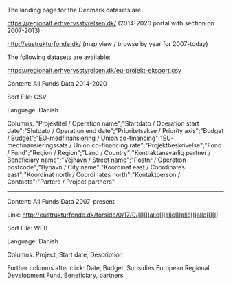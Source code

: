 The landing page for the Denmark datasets are:

https://regionalt.erhvervsstyrelsen.dk/ (2014-2020 portal with section on 2007-2013)

http://eustrukturfonde.dk/ (map view / browse by year for 2007-today)

The following datasets are available:

https://regionalt.erhvervsstyrelsen.dk/eu-projekt-eksport.csv 

Content: All Funds Data 2014-2020

Sort File: CSV

Language: Danish

Columns: "Projektitel / Operation name";"Startdato / Operation start date";"Slutdato / Operation end date";"Prioritetsakse / Priority axis";"Budget / Budget";"EU-medfinansiering / Union co-financing";"EU-medfinansieringssats / Union co-financing rate";"Projektbeskrivelse";"Fond / Fund";"Region / Region";"Land / Country";"Kontraktansvarlig partner / Beneficiary name";"Vejnavn / Street name";"Postnr / Operation postcode";"Bynavn / City name";"Koordinat east / Coordinates east";"Koordinat north / Coordinates north";"Kontaktperson / Contacts";"Partere / Project partners"

---


Content: All Funds Data 2007-present

Link: http://eustrukturfonde.dk/forside/0/17/0/[l][l]alle[l]alle[l]alle[l]alle[l][l]

Sort File: WEB

Language: Danish

Columns: Project, Start date, Description

Further columns after click: Date, Budget, Subsidies European Regional Development Fund, Beneficiary, partners	
